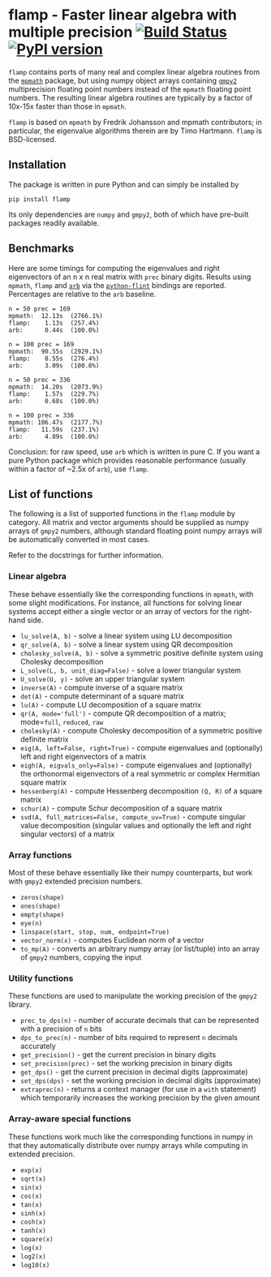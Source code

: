 
# flamp - Faster linear algebra with multiple precision [![Build Status](https://github.com/c-f-h/flamp/actions/workflows/python-package.yml/badge.svg)](https://github.com/c-f-h/flamp/actions/workflows/python-package.yml) [![PyPI version](https://badge.fury.io/py/flamp.svg)](https://badge.fury.io/py/flamp)

`flamp` contains ports of many real and complex linear algebra routines from
the [`mpmath`](https://mpmath.org/) package, but using numpy object arrays
containing [`gmpy2`](https://pypi.org/project/gmpy2/) multiprecision floating point numbers instead of the
`mpmath` floating point numbers. The resulting linear algebra routines are
typically by a factor of 10x-15x faster than those in `mpmath`.

`flamp` is based on `mpmath` by Fredrik Johansson and mpmath contributors;
in particular, the eigenvalue algorithms therein are by Timo Hartmann.
`flamp` is BSD-licensed.

## Installation

The package is written in pure Python and can simply be installed by

    pip install flamp

Its only dependencies are `numpy` and `gmpy2`, both of which have pre-built
packages readily available.

## Benchmarks

Here are some timings for computing the eigenvalues and right eigenvectors of
an n x n real matrix with `prec` binary digits. Results using `mpmath`, `flamp`
and [`arb`](https://arblib.org/) via the
[`python-flint`](https://github.com/fredrik-johansson/python-flint) bindings
are reported. Percentages are relative to the `arb` baseline.

    n = 50 prec = 169
    mpmath:  12.13s  (2766.1%)
    flamp:    1.13s  (257.4%)
    arb:      0.44s  (100.0%)

    n = 100 prec = 169
    mpmath:  90.55s  (2929.1%)
    flamp:    8.55s  (276.4%)
    arb:      3.09s  (100.0%)

    n = 50 prec = 336
    mpmath:  14.20s  (2073.9%)
    flamp:    1.57s  (229.7%)
    arb:      0.68s  (100.0%)

    n = 100 prec = 336
    mpmath: 106.47s  (2177.7%)
    flamp:   11.59s  (237.1%)
    arb:      4.89s  (100.0%)

Conclusion: for raw speed, use `arb` which is written in pure C. If you want a
pure Python package which provides reasonable performance (usually within a
factor of ~2.5x of `arb`), use `flamp`.

## List of functions

The following is a list of supported functions in the `flamp` module by category. All matrix and
vector arguments should be supplied as numpy arrays of `gmpy2` numbers,
although standard floating point numpy arrays will be automatically converted
in most cases.

Refer to the docstrings for further information.

### Linear algebra

These behave essentially like the corresponding functions in `mpmath`, with
some slight modifications. For instance, all functions for solving linear
systems accept either a single vector or an array of vectors for the right-hand
side.

- `lu_solve(A, b)` - solve a linear system using LU decomposition
- `qr_solve(A, b)` - solve a linear system using QR decomposition
- `cholesky_solve(A, b)` - solve a symmetric positive definite system using Cholesky decomposition
- `L_solve(L, b, unit_diag=False)` - solve a lower triangular system
- `U_solve(U, y)` - solve an upper triangular system
- `inverse(A)` - compute inverse of a square matrix
- `det(A)` - compute determinant of a square matrix
- `lu(A)` - compute LU decomposition of a square matrix
- `qr(A, mode='full')` - compute QR decomposition of a matrix; mode=`full`, `reduced`, `raw`
- `cholesky(A)` - compute Cholesky decomposition of a symmetric positive definite matrix
- `eig(A, left=False, right=True)` - compute eigenvalues and (optionally) left and right eigenvectors of a matrix
- `eigh(A, eigvals_only=False)` - compute eigenvalues and (optionally) the orthonormal eigenvectors of a real symmetric or complex Hermitian square matrix
- `hessenberg(A)` - compute Hessenberg decomposition `(Q, R)` of a square matrix
- `schur(A)` - compute Schur decomposition of a square matrix
- `svd(A, full_matrices=False, compute_uv=True)` - compute singular value decomposition (singular values and optionally the left and right singular vectors) of a matrix

### Array functions

Most of these behave essentially like their numpy counterparts, but work with
`gmpy2` extended precision numbers.

- `zeros(shape)`
- `ones(shape)`
- `empty(shape)`
- `eye(n)`
- `linspace(start, stop, num, endpoint=True)`
- `vector_norm(x)` - computes Euclidean norm of a vector
- `to_mp(A)` - converts an arbitrary numpy array (or list/tuple) into an array of `gmpy2` numbers, copying the input

### Utility functions

These functions are used to manipulate the working precision of the `gmpy2` library.

- `prec_to_dps(n)` - number of accurate decimals that can be represented with a precision of `n` bits
- `dps_to_prec(n)` - number of bits required to represent `n` decimals accurately
- `get_precision()` - get the current precision in binary digits
- `set_precision(prec)` - set the working precision in binary digits
- `get_dps()` - get the current precision in decimal digits (approximate)
- `set_dps(dps)` - set the working precision in decimal digits (approximate)
- `extraprec(n)` - returns a context manager (for use in a `with` statement) which temporarily increases the working precision by the given amount

### Array-aware special functions

These functions work much like the corresponding functions in numpy in that they
automatically distribute over numpy arrays while computing in extended
precision.

- `exp(x)`
- `sqrt(x)`
- `sin(x)`
- `cos(x)`
- `tan(x)`
- `sinh(x)`
- `cosh(x)`
- `tanh(x)`
- `square(x)`
- `log(x)`
- `log2(x)`
- `log10(x)`
